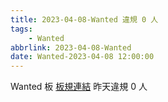 ```yaml
---
title: 2023-04-08-Wanted 違規 0 人
tags:
    - Wanted
abbrlink: 2023-04-08-Wanted
date: Wanted-2023-04-08 12:00:00
---
```

Wanted 板 [板規連結](https://www.ptt.cc/bbs/Wanted/M.1608829773.A.D3B.html)
昨天違規 0 人
